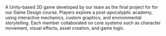 A Unity-based 2D game developed by our team as the final project for for our Game Design course. Players explore a post-apocalyptic academy, using interactive mechanics, custom graphics, and environmental storytelling. Each member collaborated on core systems such as character movement, visual effects, asset creation, and game logic.
